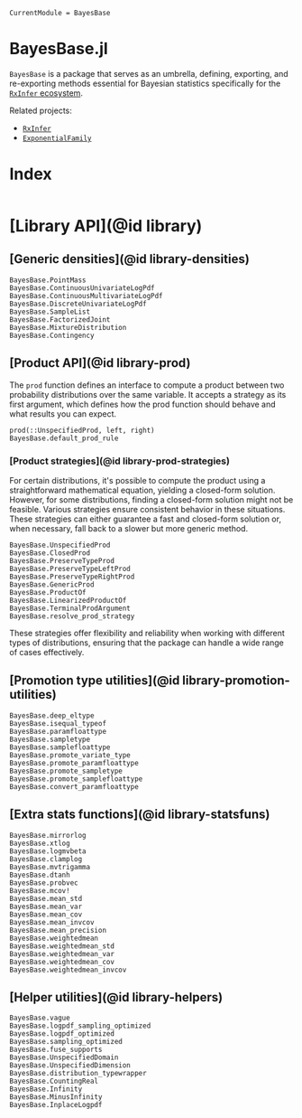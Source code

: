 ```@meta
CurrentModule = BayesBase
```

# BayesBase.jl

`BayesBase` is a package that serves as an umbrella, defining, exporting, and re-exporting methods essential for Bayesian statistics specifically for the [`RxInfer` ecosystem](https://github.com/reactivebayes/RxInfer.jl). 

Related projects:

- [`RxInfer`](https://github.com/reactivebayes/RxInfer.jl)
- [`ExponentialFamily`](https://github.com/reactivebayes/ExponentialFamily.jl)

# Index

```@index
```

# [Library API](@id library)

## [Generic densities](@id library-densities)

```@docs
BayesBase.PointMass
BayesBase.ContinuousUnivariateLogPdf
BayesBase.ContinuousMultivariateLogPdf
BayesBase.DiscreteUnivariateLogPdf
BayesBase.SampleList
BayesBase.FactorizedJoint
BayesBase.MixtureDistribution
BayesBase.Contingency
```

## [Product API](@id library-prod)

The `prod` function defines an interface to compute a product between two probability distributions over the same variable.
It accepts a strategy as its first argument, which defines how the prod function should behave and what results you can expect.

```@docs
prod(::UnspecifiedProd, left, right)
BayesBase.default_prod_rule
```

### [Product strategies](@id library-prod-strategies)

For certain distributions, it's possible to compute the product using a straightforward mathematical equation, yielding a closed-form solution. 
However, for some distributions, finding a closed-form solution might not be feasible. 
Various strategies ensure consistent behavior in these situations. 
These strategies can either guarantee a fast and closed-form solution or, when necessary, fall back to a slower but more generic method.

```@docs
BayesBase.UnspecifiedProd
BayesBase.ClosedProd
BayesBase.PreserveTypeProd
BayesBase.PreserveTypeLeftProd
BayesBase.PreserveTypeRightProd
BayesBase.GenericProd
BayesBase.ProductOf
BayesBase.LinearizedProductOf
BayesBase.TerminalProdArgument
BayesBase.resolve_prod_strategy
```

These strategies offer flexibility and reliability when working with different types of distributions, ensuring that the package can handle a wide range of cases effectively.

## [Promotion type utilities](@id library-promotion-utilities)

```@docs
BayesBase.deep_eltype
BayesBase.isequal_typeof
BayesBase.paramfloattype
BayesBase.sampletype
BayesBase.samplefloattype
BayesBase.promote_variate_type
BayesBase.promote_paramfloattype
BayesBase.promote_sampletype
BayesBase.promote_samplefloattype
BayesBase.convert_paramfloattype
```

## [Extra stats functions](@id library-statsfuns)

```@docs
BayesBase.mirrorlog
BayesBase.xtlog
BayesBase.logmvbeta
BayesBase.clamplog
BayesBase.mvtrigamma
BayesBase.dtanh
BayesBase.probvec
BayesBase.mcov!
BayesBase.mean_std
BayesBase.mean_var
BayesBase.mean_cov
BayesBase.mean_invcov
BayesBase.mean_precision
BayesBase.weightedmean
BayesBase.weightedmean_std
BayesBase.weightedmean_var
BayesBase.weightedmean_cov
BayesBase.weightedmean_invcov
```

## [Helper utilities](@id library-helpers)

```@docs
BayesBase.vague
BayesBase.logpdf_sampling_optimized
BayesBase.logpdf_optimized
BayesBase.sampling_optimized
BayesBase.fuse_supports
BayesBase.UnspecifiedDomain
BayesBase.UnspecifiedDimension
BayesBase.distribution_typewrapper
BayesBase.CountingReal
BayesBase.Infinity
BayesBase.MinusInfinity
BayesBase.InplaceLogpdf
```
